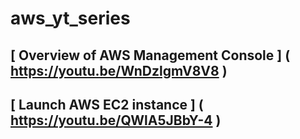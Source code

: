 # aws_yt_series

## [ Overview of AWS Management Console ] ( https://youtu.be/WnDzlgmV8V8 )

## [ Launch AWS EC2 instance ] ( https://youtu.be/QWlA5JBbY-4 )

